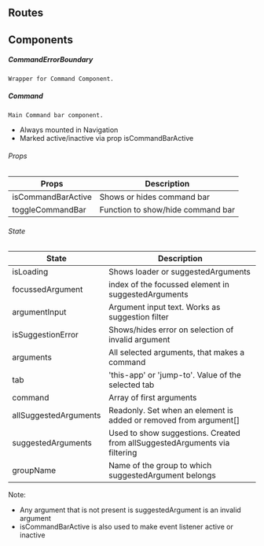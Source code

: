 ## Routes

## Components

##### CommandErrorBoundary

`Wrapper for Command Component.`

##### Command

`Main Command bar component.`

-   Always mounted in Navigation
-   Marked active/inactive via prop isCommandBarActive

###### Props

| Props              | Description                       |
| ------------------ | --------------------------------- |
| isCommandBarActive | Shows or hides command bar        |
| toggleCommandBar   | Function to show/hide command bar |

###### State

| State                 | Description                                                                |
| --------------------- | -------------------------------------------------------------------------- |
| isLoading             | Shows loader or suggestedArguments                                         |
| focussedArgument      | index of the focussed element in suggestedArguments                        |
| argumentInput         | Argument input text. Works as suggestion filter                            |
| isSuggestionError     | Shows/hides error on selection of invalid argument                         |
| arguments             | All selected arguments, that makes a command                               |
| tab                   | 'this-app' or 'jump-to'. Value of the selected tab                         |
| command               | Array of first arguments                                                   |
| allSuggestedArguments | Readonly. Set when an element is added or removed from argument[]          |
| suggestedArguments    | Used to show suggestions. Created from allSuggestedArguments via filtering |
| groupName             | Name of the group to which suggestedArgument belongs                       |

Note:

-   Any argument that is not present is suggestedArgument is an invalid argument
-   isCommandBarActive is also used to make event listener active or inactive
